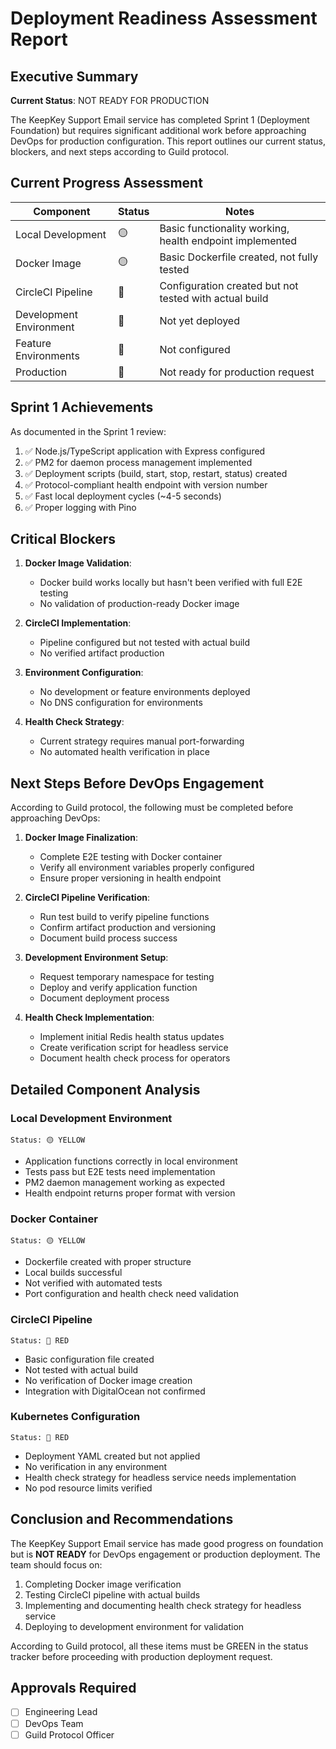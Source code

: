 # Deployment Readiness Assessment Report

## Executive Summary

**Current Status**: NOT READY FOR PRODUCTION

The KeepKey Support Email service has completed Sprint 1 (Deployment Foundation) but requires significant additional work before approaching DevOps for production configuration. This report outlines our current status, blockers, and next steps according to Guild protocol.

## Current Progress Assessment

| Component | Status | Notes |
|-----------|--------|-------|
| Local Development | 🟡 | Basic functionality working, health endpoint implemented |
| Docker Image | 🟡 | Basic Dockerfile created, not fully tested |
| CircleCI Pipeline | 🔴 | Configuration created but not tested with actual build |
| Development Environment | 🔴 | Not yet deployed |
| Feature Environments | 🔴 | Not configured |
| Production | 🔴 | Not ready for production request |

## Sprint 1 Achievements

As documented in the Sprint 1 review:

1. ✅ Node.js/TypeScript application with Express configured
2. ✅ PM2 for daemon process management implemented
3. ✅ Deployment scripts (build, start, stop, restart, status) created
4. ✅ Protocol-compliant health endpoint with version number
5. ✅ Fast local deployment cycles (~4-5 seconds)
6. ✅ Proper logging with Pino

## Critical Blockers

1. **Docker Image Validation**: 
   - Docker build works locally but hasn't been verified with full E2E testing
   - No validation of production-ready Docker image

2. **CircleCI Implementation**: 
   - Pipeline configured but not tested with actual build
   - No verified artifact production

3. **Environment Configuration**: 
   - No development or feature environments deployed
   - No DNS configuration for environments

4. **Health Check Strategy**: 
   - Current strategy requires manual port-forwarding
   - No automated health verification in place

## Next Steps Before DevOps Engagement

According to Guild protocol, the following must be completed before approaching DevOps:

1. **Docker Image Finalization**:
   - Complete E2E testing with Docker container
   - Verify all environment variables properly configured
   - Ensure proper versioning in health endpoint

2. **CircleCI Pipeline Verification**:
   - Run test build to verify pipeline functions
   - Confirm artifact production and versioning
   - Document build process success

3. **Development Environment Setup**:
   - Request temporary namespace for testing
   - Deploy and verify application function
   - Document deployment process

4. **Health Check Implementation**:
   - Implement initial Redis health status updates
   - Create verification script for headless service
   - Document health check process for operators

## Detailed Component Analysis

### Local Development Environment

```
Status: 🟡 YELLOW
```

- Application functions correctly in local environment
- Tests pass but E2E tests need implementation
- PM2 daemon management working as expected
- Health endpoint returns proper format with version

### Docker Container

```
Status: 🟡 YELLOW
```

- Dockerfile created with proper structure
- Local builds successful
- Not verified with automated tests
- Port configuration and health check need validation

### CircleCI Pipeline

```
Status: 🔴 RED
```

- Basic configuration file created
- Not tested with actual build
- No verification of Docker image creation
- Integration with DigitalOcean not confirmed

### Kubernetes Configuration

```
Status: 🔴 RED
```

- Deployment YAML created but not applied
- No verification in any environment
- Health check strategy for headless service needs implementation
- No pod resource limits verified

## Conclusion and Recommendations

The KeepKey Support Email service has made good progress on foundation but is **NOT READY** for DevOps engagement or production deployment. The team should focus on:

1. Completing Docker image verification
2. Testing CircleCI pipeline with actual builds
3. Implementing and documenting health check strategy for headless service
4. Deploying to development environment for validation

According to Guild protocol, all these items must be GREEN in the status tracker before proceeding with production deployment request.

## Approvals Required

- [ ] Engineering Lead
- [ ] DevOps Team
- [ ] Guild Protocol Officer
